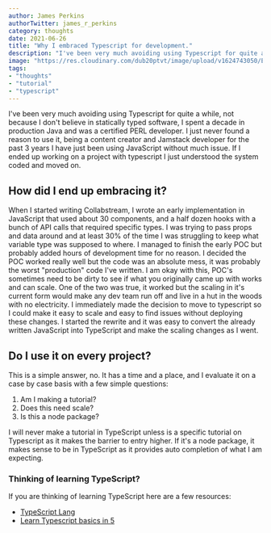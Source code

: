 ```yaml
---
author: James Perkins
authorTwitter: james_r_perkins
category: thoughts
date: 2021-06-26
title: "Why I embraced Typescript for development."
description: "I've been very much avoiding using Typescript for quite a while, not because I don't believe in statically typed software, I spent a decade in production Java and was a certified PERL developer. I just never found a reason to use it, being a content creator and Jamstack developer for the past 3 years I have just been using JavaScript without much issue. If I ended up working on a project with typescript I just understood the system coded and moved on. "
image: "https://res.cloudinary.com/dub20ptvt/image/upload/v1624743050/Embrace_Typescript_ly0g9c.png"
tags: 
- "thoughts" 
- "tutorial"
- "typescript"
---
```


I've been very much avoiding using Typescript for quite a while, not because I don't believe in statically typed software, I spent a decade in production Java and was a certified PERL developer. I just never found a reason to use it, being a content creator and Jamstack developer for the past 3 years I have just been using JavaScript without much issue. If I ended up working on a project with typescript I just understood the system coded and moved on. 

## How did I end up embracing it?

When I started writing Collabstream, I wrote an early implementation in JavaScript that used about 30 components, and a half dozen hooks with a bunch of API calls that required specific types. I was trying to pass props and data around and at least 30% of the time I was struggling to keep what variable type was supposed to where. I managed to finish the early POC but probably added hours of development time for no reason. I decided the POC worked really well but the code was an absolute mess, it was probably the worst "production" code I've written. I am okay with this, POC's sometimes need to be dirty to see if what you originally came up with works and can scale.  One of the two was true, it worked but the scaling in it's current form would make any dev team run off and live in a hut in the woods with no electricity. 
I immediately made the decision to move to typescript so I could make it easy to scale and easy to find issues without deploying these changes. I started the rewrite and it was easy to convert the already written JavaScript into TypeScript and make the scaling changes as I went. 

## Do I use it on every project?

This is a simple answer, no. It has a time and a place, and I evaluate it on a case by case basis with a few simple questions:

1. Am I making a tutorial? 
2. Does this need scale?
3. Is this a node package?

I will never make a tutorial in TypeScript unless is a specific tutorial on Typescript as it makes the barrier to entry higher. If it's a node package, it makes sense to be in TypeScript as it provides auto completion of what I am expecting. 

### Thinking of learning TypeScript?

If you are thinking of learning TypeScript here are a few resources: 

- [TypeScript Lang](https://www.typescriptlang.org/docs/)
- [Learn Typescript basics in 5 ](https://www.freecodecamp.org/news/learn-typescript-in-5-minutes-13eda868daeb/)